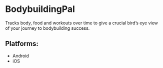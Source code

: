 # BodybuildingPal 
Tracks body, food and workouts over time to give a crucial bird’s eye view of your journey to bodybuilding success.

## Platforms: 
- Android
- iOS